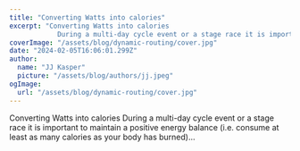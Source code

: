 ```yaml
---
title: "Converting Watts into calories"
excerpt: "Converting Watts into calories
            During a multi-day cycle event or a stage race it is important to maintain a positive energy balance (i.e. consume at least as many calories as your body has"
coverImage: "/assets/blog/dynamic-routing/cover.jpg"
date: "2024-02-05T16:06:01.299Z"
author:
  name: "JJ Kasper"
  picture: "/assets/blog/authors/jj.jpeg"
ogImage:
  url: "/assets/blog/dynamic-routing/cover.jpg"
---
```


Converting Watts into calories
            During a multi-day cycle event or a stage race it is important to maintain a positive energy balance (i.e. consume at least as many calories as your body has burned)…